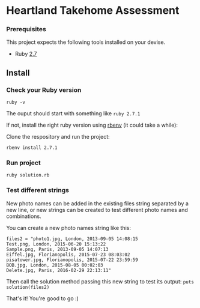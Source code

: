 # Heartland Takehome Assessment

### Prerequisites
This project expects the following tools installed on your devise.
- Ruby [2.7](https://www.ruby-lang.org/en/news/2019/12/25/ruby-2-7-0-released/)

## Install
### Check your Ruby version

```shell
ruby -v
```

The ouput should start with something like `ruby 2.7.1`

If not, install the right ruby version using [rbenv](https://github.com/rbenv/rbenv) (it could take a while):

Clone the respository and run the project:

```shell
rbenv install 2.7.1
```

### Run project

```shell
ruby solution.rb
```

### Test different strings

New photo names can be added in the existing files string separated by a new line, or new strings can be created to test different
photo names and combinations.

You can create a new photo names string like this:
```
files2 = "photo1.jpg, London, 2013-09-05 14:08:15
Test.png, London, 2015-06-20 15:13:22
Sample.png, Paris, 2013-09-05 14:07:13
Eiffel.jpg, Florianopolis, 2015-07-23 08:03:02
pisatower.jpg, Florianopolis, 2015-07-22 23:59:59
BOB.jpg, London, 2015-08-05 00:02:03
Delete.jpg, Paris, 2016-02-29 22:13:11"
```

Then call the solution method passing this new string to test its output: `puts solution(files2)`

That's it! You're good to go :)
